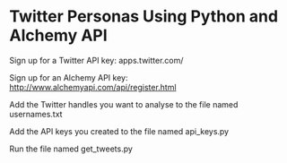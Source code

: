 # Twitter Personas Using Python and Alchemy API

Sign up for a Twitter API key: apps.twitter.com/

Sign up for an Alchemy API key: http://www.alchemyapi.com/api/register.html

Add the Twitter handles you want to analyse to the file named usernames.txt

Add the API keys you created to the file named api_keys.py

Run the file named get_tweets.py
